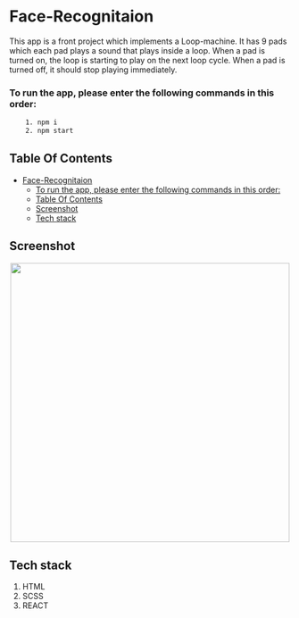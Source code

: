 # Face-Recognitaion
This app is a front project which implements a Loop-machine. 
It has 9 pads which each pad plays a sound that plays inside a loop.
When a pad is turned on, the loop is starting to play on the next loop cycle.
When a pad is turned off, it should stop playing immediately.

### To run the app, please enter the following commands in this order:
```sh
    1. npm i
    2. npm start
```

## Table Of Contents
- [Face-Recognitaion](#Face-Recognitaion)
    - [To run the app, please enter the following commands in this order:](#to-run-the-app-please-enter-the-following-commands-in-this-order)
  - [Table Of Contents](#table-of-contents)
  - [Screenshot](#screenshot)
  - [Tech stack](#tech-stack)
  
## Screenshot
<p align="center"><img src="/front/src/images/faceRec.gif" width="500" /></p>

## Tech stack
1. HTML
2. SCSS
3. REACT

